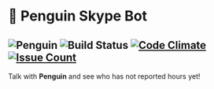 🐧 Penguin Skype Bot
====================

![Penguin](https://uitraining.zemoga.com/penguin-report/images/penguin-icon.png)
![Build Status](http://jenkins.zemoga.com/jenkins/buildStatus/icon?job=zemoga-training/penguin/penguin-bot-ci)
[![Code Climate](https://codeclimate.com/github/andreszorro/penguin-skype-bot/badges/gpa.svg)](https://codeclimate.com/github/andreszorro/penguin-skype-bot)
[![Issue Count](https://codeclimate.com/github/andreszorro/penguin-skype-bot/badges/issue_count.svg)](https://codeclimate.com/github/andreszorro/penguin-skype-bot)
----------------------

Talk with **Penguin** and see who has not reported hours yet!
